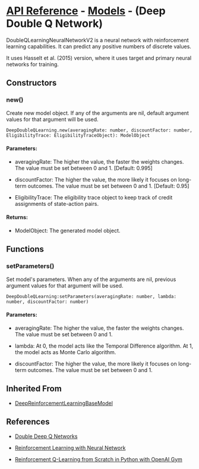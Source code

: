 # [API Reference](../../API.md) - [Models](../Models.md) - (Deep Double Q Network)

DoubleQLearningNeuralNetworkV2 is a neural network with reinforcement learning capabilities. It can predict any positive numbers of discrete values. 

It uses Hasselt et al. (2015) version, where it uses target and primary neural networks for training.

## Constructors

### new()

Create new model object. If any of the arguments are nil, default argument values for that argument will be used.

```
DeepDoubleQLearning.new(averagingRate: number, discountFactor: number, EligibilityTrace: EligibilityTraceObject): ModelObject
```

#### Parameters:

* averagingRate: The higher the value, the faster the weights changes. The value must be set between 0 and 1. [Default: 0.995]

* discountFactor: The higher the value, the more likely it focuses on long-term outcomes. The value must be set between 0 and 1. [Default: 0.95]

* EligibilityTrace: The eligibility trace object to keep track of credit assignments of state-action pairs.

#### Returns:

* ModelObject: The generated model object.

## Functions

### setParameters()

Set model's parameters. When any of the arguments are nil, previous argument values for that argument will be used.

```
DeepDoubleQLearning:setParameters(averagingRate: number, lambda: number, discountFactor: number)
```

#### Parameters:

* averagingRate: The higher the value, the faster the weights changes. The value must be set between 0 and 1.

* lambda: At 0, the model acts like the Temporal Difference algorithm. At 1, the model acts as Monte Carlo algorithm.

* discountFactor: The higher the value, the more likely it focuses on long-term outcomes. The value must be set between 0 and 1.

## Inherited From

* [DeepReinforcementLearningBaseModel](DeepReinforcementLearningBaseModel.md)

## References

* [Double Deep Q Networks](https://towardsdatascience.com/double-deep-q-networks-905dd8325412)

* [Reinforcement Learning with Neural Network](https://www.baeldung.com/cs/reinforcement-learning-neural-network)

* [Reinforcement Q-Learning from Scratch in Python with OpenAI Gym](https://www.learndatasci.com/tutorials/reinforcement-q-learning-scratch-python-openai-gym/)
